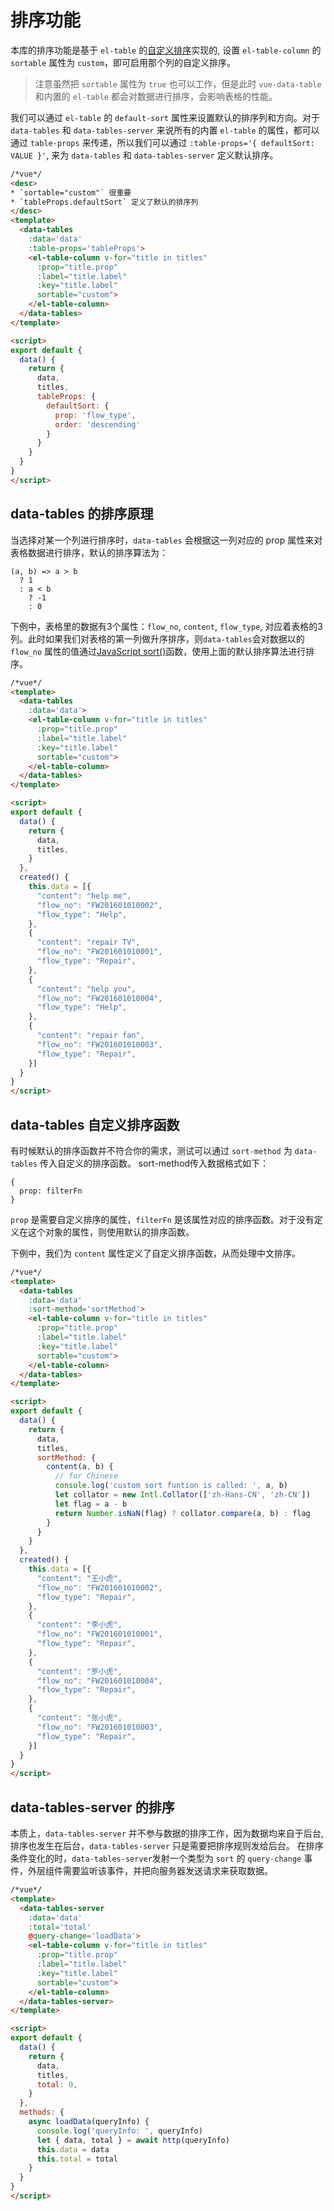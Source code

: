 # 排序功能

本库的排序功能是基于 `el-table` 的[自定义排序](http://element.eleme.io/#/zh-CN/component/table#pai-xu)实现的, 设置 `el-table-column` 的 `sortable` 属性为 `custom`，即可启用那个列的自定义排序。

> 注意虽然把 `sortable` 属性为 `true` 也可以工作，但是此时 `vue-data-table` 和内置的 `el-table` 都会对数据进行排序，会影响表格的性能。

我们可以通过 `el-table` 的 `default-sort` 属性来设置默认的排序列和方向。对于 `data-tables` 和 `data-tables-server` 来说所有的内置 `el-table` 的属性，都可以通过 `table-props` 来传递，所以我们可以通过 `:table-props='{ defaultSort: VALUE }'`, 来为  `data-tables` 和 `data-tables-server` 定义默认排序。

```html
/*vue*/
<desc>
* `sortable="custom"` 很重要
* `tableProps.defaultSort` 定义了默认的排序列
</desc>
<template>
  <data-tables
    :data='data'
    :table-props='tableProps'>
    <el-table-column v-for="title in titles"
      :prop="title.prop"
      :label="title.label"
      :key="title.label"
      sortable="custom">
    </el-table-column>
  </data-tables>
</template>

<script>
export default {
  data() {
    return {
      data,
      titles,
      tableProps: {
        defaultSort: {
          prop: 'flow_type',
          order: 'descending'
        }
      }
    }
  }
}
</script>
```

## data-tables 的排序原理
当选择对某一个列进行排序时，`data-tables` 会根据这一列对应的 prop 属性来对表格数据进行排序，默认的排序算法为：

```
(a, b) => a > b
  ? 1
  : a < b
    ? -1
    : 0
```

下例中，表格里的数据有3个属性：`flow_no`, `content`, `flow_type`, 对应着表格的3列。此时如果我们对表格的第一列做升序排序，则`data-tables`会对数据以的 `flow_no` 属性的值通过[JavaScript sort()](http://www.w3school.com.cn/js/jsref_sort.asp)函数，使用上面的默认排序算法进行排序。

```html
/*vue*/
<template>
  <data-tables
    :data='data'>
    <el-table-column v-for="title in titles"
      :prop="title.prop"
      :label="title.label"
      :key="title.label"
      sortable="custom">
    </el-table-column>
  </data-tables>
</template>

<script>
export default {
  data() {
    return {
      data,
      titles,
    }
  },
  created() {
    this.data = [{
      "content": "help me",
      "flow_no": "FW201601010002",
      "flow_type": "Help",
    },
    {
      "content": "repair TV",
      "flow_no": "FW201601010001",
      "flow_type": "Repair",
    },
    {
      "content": "help you",
      "flow_no": "FW201601010004",
      "flow_type": "Help",
    },
    {
      "content": "repair fan",
      "flow_no": "FW201601010003",
      "flow_type": "Repair",
    }]
  }
}
</script>
```

## data-tables 自定义排序函数
有时候默认的排序函数并不符合你的需求，测试可以通过 `sort-method` 为 `data-tables` 传入自定义的排序函数。
sort-method传入数据格式如下：
```
{
  prop: filterFn
}
```

`prop` 是需要自定义排序的属性，`filterFn` 是该属性对应的排序函数。对于没有定义在这个对象的属性，则使用默认的排序函数。

下例中，我们为 `content` 属性定义了自定义排序函数，从而处理中文排序。

```html
/*vue*/
<template>
  <data-tables
    :data='data'
    :sort-method='sortMethod'>
    <el-table-column v-for="title in titles"
      :prop="title.prop"
      :label="title.label"
      :key="title.label"
      sortable="custom">
    </el-table-column>
  </data-tables>
</template>

<script>
export default {
  data() {
    return {
      data,
      titles,
      sortMethod: {
        content(a, b) {
          // for Chinese
          console.log('custom sort funtion is called: ', a, b)
          let collator = new Intl.Collator(['zh-Hans-CN', 'zh-CN'])
          let flag = a - b
          return Number.isNaN(flag) ? collator.compare(a, b) : flag
        }
      }
    }
  },
  created() {
    this.data = [{
      "content": "王小虎",
      "flow_no": "FW201601010002",
      "flow_type": "Repair",
    },
    {
      "content": "李小虎",
      "flow_no": "FW201601010001",
      "flow_type": "Repair",
    },
    {
      "content": "罗小虎",
      "flow_no": "FW201601010004",
      "flow_type": "Repair",
    },
    {
      "content": "张小虎",
      "flow_no": "FW201601010003",
      "flow_type": "Repair",
    }]
  }
}
</script>
```

## data-tables-server 的排序
本质上，`data-tables-server` 并不参与数据的排序工作，因为数据均来自于后台, 排序也发生在后台，`data-tables-server` 只是需要把排序规则发给后台。
在排序条件变化的时，`data-tables-server`发射一个类型为 `sort` 的 `query-change` 事件，外层组件需要监听该事件，并把向服务器发送请求来获取数据。

```html
/*vue*/
<template>
  <data-tables-server
    :data='data'
    :total='total'
    @query-change='loadData'>
    <el-table-column v-for="title in titles"
      :prop="title.prop"
      :label="title.label"
      :key="title.label"
      sortable="custom">
    </el-table-column>
  </data-tables-server>
</template>

<script>
export default {
  data() {
    return {
      data,
      titles,
      total: 0,
    }
  },
  methods: {
    async loadData(queryInfo) {
      console.log('queryInfo: ', queryInfo)
      let { data, total } = await http(queryInfo)
      this.data = data
      this.total = total
    }
  }
}
</script>
```




<!-- # Related properties

`data-tables` property

| Property   | Desc    | Type | Default value |
| ------------- | ------------- | --- | --- |
| sort-method  | customize sort function | Function | `(a, b) => a > b ? 1 : a < b ? -1 : 0` | -->
